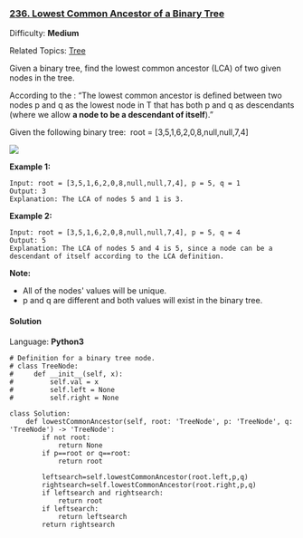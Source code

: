 ### [236\. Lowest Common Ancestor of a Binary Tree](https://leetcode.com/problems/lowest-common-ancestor-of-a-binary-tree/)

Difficulty: **Medium**  

Related Topics: [Tree](https://leetcode.com/tag/tree/)


Given a binary tree, find the lowest common ancestor (LCA) of two given nodes in the tree.

According to the : “The lowest common ancestor is defined between two nodes p and q as the lowest node in T that has both p and q as descendants (where we allow **a node to be a descendant of itself**).”

Given the following binary tree:  root = [3,5,1,6,2,0,8,null,null,7,4]

![](https://assets.leetcode.com/uploads/2018/12/14/binarytree.png)

**Example 1:**

```
Input: root = [3,5,1,6,2,0,8,null,null,7,4], p = 5, q = 1
Output: 3
Explanation: The LCA of nodes 5 and 1 is 3.
```

**Example 2:**

```
Input: root = [3,5,1,6,2,0,8,null,null,7,4], p = 5, q = 4
Output: 5
Explanation: The LCA of nodes 5 and 4 is 5, since a node can be a descendant of itself according to the LCA definition.
```

**Note:**

*   All of the nodes' values will be unique.
*   p and q are different and both values will exist in the binary tree.


#### Solution

Language: **Python3**

```python3
# Definition for a binary tree node.
# class TreeNode:
#     def __init__(self, x):
#         self.val = x
#         self.left = None
#         self.right = None
​
class Solution:
    def lowestCommonAncestor(self, root: 'TreeNode', p: 'TreeNode', q: 'TreeNode') -> 'TreeNode':
        if not root:
            return None
        if p==root or q==root:
            return root
        
        leftsearch=self.lowestCommonAncestor(root.left,p,q)
        rightsearch=self.lowestCommonAncestor(root.right,p,q)
        if leftsearch and rightsearch:
            return root
        if leftsearch:
            return leftsearch
        return rightsearch
```